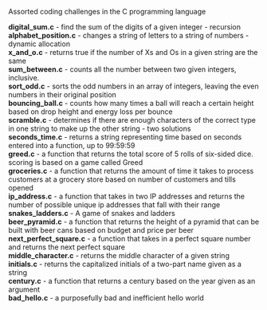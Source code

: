 Assorted coding challenges in the C programming language<br>

<b>digital_sum.c</b> - find the sum of the digits of a given integer - recursion<br>
<b>alphabet_position.c</b> - changes a string of letters to a string of numbers - dynamic allocation<br>
<b>x_and_o.c</b> - returns true if the number of Xs and Os in a given string are the same<br>
<b>sum_between.c</b> - counts all the number between two given integers, inclusive. <br>
<b>sort_odd.c</b> - sorts the odd numbers in an array of integers, leaving the even numbers in their original position<br>
<b>bouncing_ball.c</b> - counts how many times a ball will reach a certain height based on drop height and energy loss per bounce<br>
<b>scramble.c</b> - determines if there are enough characters of the correct type in one string to make up the other string - two solutions<br>
<b>seconds_time.c</b> - returns a string representing time based on seconds entered into a function, up to 99:59:59<br>
<b>greed.c</b> - a function that returns the total score of 5 rolls of six-sided dice. scoring is based on a game called Greed<br>
<b>groceries.c</b> - a function that returns the amount of time it takes to process customers at a grocery store based on number of customers and tills opened<br>
<b>ip_address.c</b> - a function that takes in two IP addresses and returns the number of possible unique ip addresses that fall with their range<br>
<b>snakes_ladders.c</b> - A game of snakes and ladders<br>
<b>beer_pyramid.c</b> - a function that returns the height of a pyramid that can be built with beer cans based on budget and price per beer<br>
<b>next_perfect_square.c</b> - a function that takes in a perfect square number and returns the next perfect square<br>
<b>middle_character.c</b> - returns the middle character of a given string<br>
<b>initials.c</b> - returns the capitalized initials of a two-part name given as a string<br>
<b>century.c</b> - a function that returns a century based on the year given as an argument<br>
<b>bad_hello.c</b> - a purposefully bad and inefficient hello world<br>

<b></b><br>